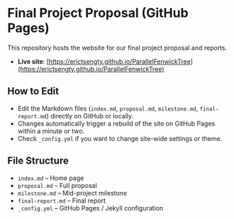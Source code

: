 # Final Project Proposal (GitHub Pages)

This repository hosts the website for our final project proposal and reports. 

- **Live site**: [https://erictsengty.github.io/ParallelFenwickTree](https://erictsengty.github.io/ParallelFenwickTree)

## How to Edit

- Edit the Markdown files (`index.md`, `proposal.md`, `milestone.md`, `final-report.md`) directly on GitHub or locally.
- Changes automatically trigger a rebuild of the site on GitHub Pages within a minute or two.
- Check `_config.yml` if you want to change site-wide settings or theme.

## File Structure

- `index.md` – Home page
- `proposal.md` – Full proposal
- `milestone.md` – Mid-project milestone
- `final-report.md` – Final report
- `_config.yml` – GitHub Pages / Jekyll configuration